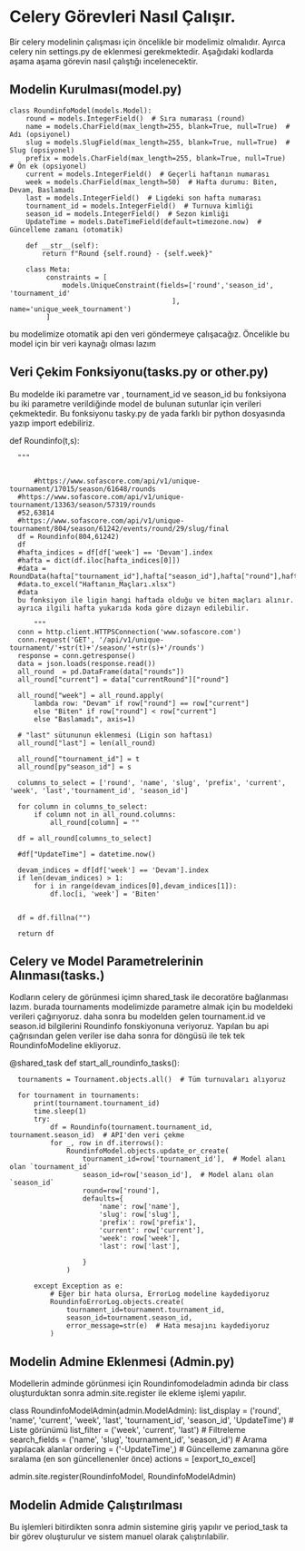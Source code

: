 # Celery Görevleri Nasıl Çalışır.

Bir celery modelinin çalışması için öncelikle bir modelimiz olmalıdır.
Ayırca celery nin settings.py de eklenmesi gerekmektedir.
Aşağıdaki kodlarda aşama aşama görevin nasıl çalıştığı incelenecektir.

## Modelin Kurulması(model.py)
  
    class RoundinfoModel(models.Model):
        round = models.IntegerField()  # Sıra numarası (round)
        name = models.CharField(max_length=255, blank=True, null=True)  # Adı (opsiyonel)
        slug = models.SlugField(max_length=255, blank=True, null=True)  # Slug (opsiyonel)
        prefix = models.CharField(max_length=255, blank=True, null=True)  # Ön ek (opsiyonel)
        current = models.IntegerField()  # Geçerli haftanın numarası
        week = models.CharField(max_length=50)  # Hafta durumu: Biten, Devam, Baslamadı
        last = models.IntegerField()  # Ligdeki son hafta numarası
        tournament_id = models.IntegerField()  # Turnuva kimliği
        season_id = models.IntegerField()  # Sezon kimliği
        UpdateTime = models.DateTimeField(default=timezone.now)  # Güncelleme zamanı (otomatik)
    
        def __str__(self):
            return f"Round {self.round} - {self.week}"
        
        class Meta:
             constraints = [
                 models.UniqueConstraint(fields=['round','season_id', 'tournament_id'
                                            ], name='unique_week_tournament')
             ]

bu modelimize otomatik api den veri göndermeye çalışacağız.
Öncelikle bu model için bir veri kaynağı olması lazım

## Veri Çekim Fonksiyonu(tasks.py or other.py)

Bu modelde iki parametre var , tournament_id ve season_id bu fonksiyona bu iki parametre verildiğinde model de bulunan sutunlar için verileri çekmektedir.
Bu fonksiyonu tasky.py de yada farklı bir python dosyasında yazıp import edebiliriz.


  def Roundinfo(t,s):
  
  
      """
      
          
          #https://www.sofascore.com/api/v1/unique-tournament/17015/season/61648/rounds
      #https://www.sofascore.com/api/v1/unique-tournament/13363/season/57319/rounds
      #52,63814
      #https://www.sofascore.com/api/v1/unique-tournament/804/season/61242/events/round/29/slug/final
      df = Roundinfo(804,61242)
      df
      #hafta_indices = df[df['week'] == 'Devam'].index
      #hafta = dict(df.iloc[hafta_indices[0]])
      #data = RoundData(hafta["tournament_id"],hafta["season_id"],hafta["round"],hafta["slug"],hafta["prefix"])
      #data.to_excel("Haftanın_Maçları.xlsx")
      #data
      bu fonksiyon ile ligin hangi haftada olduğu ve biten maçları alınır.
      ayrıca ilgili hafta yukarıda koda göre dizayn edilebilir.
      
          """
      conn = http.client.HTTPSConnection('www.sofascore.com')
      conn.request('GET', '/api/v1/unique-tournament/'+str(t)+'/season/'+str(s)+'/rounds')
      response = conn.getresponse()
      data = json.loads(response.read())
      all_round  = pd.DataFrame(data["rounds"])
      all_round["current"] = data["currentRound"]["round"]
      
      all_round["week"] = all_round.apply(
          lambda row: "Devam" if row["round"] == row["current"] 
          else "Biten" if row["round"] < row["current"] 
          else "Baslamadı", axis=1)
      
      # "last" sütununun eklenmesi (Ligin son haftası)
      all_round["last"] = len(all_round)
  
      all_round["tournament_id"] = t
      all_round[py"season_id"] = s
  
      columns_to_select = ['round', 'name', 'slug', 'prefix', 'current', 'week', 'last','tournament_id', 'season_id']
      
      for column in columns_to_select:
          if column not in all_round.columns:
              all_round[column] = ""  
              
      df = all_round[columns_to_select]
      
      #df["UpdateTime"] = datetime.now()
      
      devam_indices = df[df['week'] == 'Devam'].index
      if len(devam_indices) > 1:
          for i in range(devam_indices[0],devam_indices[1]):
              df.loc[i, 'week'] = 'Biten'
              
    
      df = df.fillna("")
      
      return df
  
## Celery ve Model Parametrelerinin Alınması(tasks.)

Kodların celery de görünmesi içimn shared_task ile decoratöre bağlanması lazım.
burada tournaments modelimizde parametre almak için bu modeldeki verileri çağırıyoruz.
daha sonra bu modelden gelen tournament.id ve season.id bilgilerini Roundinfo fonskiyonuna veriyoruz.
Yapılan bu api çağrısından gelen veriler ise daha sonra for döngüsü ile tek tek RoundinfoModeline ekliyoruz.

  @shared_task
  def start_all_roundinfo_tasks():
  
      tournaments = Tournament.objects.all()  # Tüm turnuvaları alıyoruz
      
      for tournament in tournaments:
          print(tournament.tournament_id)
          time.sleep(1)
          try:
              df = Roundinfo(tournament.tournament_id, tournament.season_id)  # API'den veri çekme
              for _, row in df.iterrows():
                  RoundinfoModel.objects.update_or_create(
                      tournament_id=row['tournament_id'],  # Model alanı olan `tournament_id`
                      season_id=row['season_id'],  # Model alanı olan `season_id`
                      round=row['round'],
                      defaults={
                          'name': row['name'],
                          'slug': row['slug'],
                          'prefix': row['prefix'],
                          'current': row['current'],
                          'week': row['week'],
                          'last': row['last'],
                      
                      }
                  )
  
          except Exception as e:
              # Eğer bir hata olursa, ErrorLog modeline kaydediyoruz
              RoundinfoErrorLog.objects.create(
                  tournament_id=tournament.tournament_id,
                  season_id=tournament.season_id,
                  error_message=str(e)  # Hata mesajını kaydediyoruz
              )

## Modelin Admine Eklenmesi (Admin.py)

Modellerin adminde görünmesi için Roundinfomodeladmin adında bir class oluşturduktan sonra admin.site.register ile ekleme işlemi yapılır.

class RoundinfoModelAdmin(admin.ModelAdmin):
    list_display = ('round', 'name', 'current', 'week', 'last', 'tournament_id', 'season_id', 'UpdateTime')  # Liste görünümü
    list_filter = ('week', 'current', 'last')  # Filtreleme
    search_fields = ('name', 'slug', 'tournament_id', 'season_id')  # Arama yapılacak alanlar
    ordering = ('-UpdateTime',)  # Güncelleme zamanına göre sıralama (en son güncellenenler önce)
    actions = [export_to_excel]

admin.site.register(RoundinfoModel, RoundinfoModelAdmin)


## Modelin Admide Çalıştırılması

Bu işlemleri bitirdikten sonra admin sistemine giriş yapılır ve period_task ta bir görev oluşturulur ve sistem manuel olarak çalıştırılabilir.





